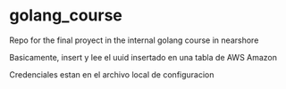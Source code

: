 # golang_course
Repo for the final proyect in the internal golang course in nearshore

Basicamente, insert y lee el uuid insertado en una tabla de AWS Amazon

Credenciales estan en el archivo local de configuracion

